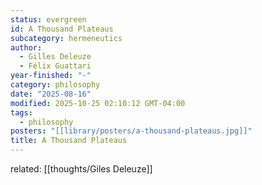 ```yaml
---
status: evergreen
id: A Thousand Plateaus
subcategory: hermeneutics
author:
  - Gilles Deleuze
  - Félix Guattari
year-finished: "-"
category: philosophy
date: "2025-08-16"
modified: 2025-10-25 02:10:12 GMT-04:00
tags:
  - philosophy
posters: "[[library/posters/a-thousand-plateaus.jpg]]"
title: A Thousand Plateaus
---
```


related: [[thoughts/Giles Deleuze]]
